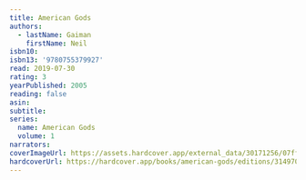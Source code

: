 ```yaml
---
title: American Gods
authors:
  - lastName: Gaiman
    firstName: Neil
isbn10:
isbn13: '9780755379927'
read: 2019-07-30
rating: 3
yearPublished: 2005
reading: false
asin:
subtitle:
series:
  name: American Gods
  volume: 1
narrators:
coverImageUrl: https://assets.hardcover.app/external_data/30171256/07ff8d9b2123f96817ea6b389f3a428eb0f94d45.jpeg
hardcoverUrl: https://hardcover.app/books/american-gods/editions/31497039
---
```

